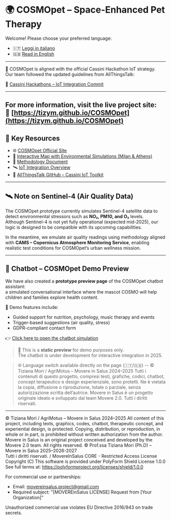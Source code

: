 # 🌍 COSMOpet – Space-Enhanced Pet Therapy

Welcome! Please choose your preferred language:

- 🇮🇹 [Leggi in italiano](./README.it.md)
- 🇬🇧 [Read in English](./README.en.md)

---
📡 COSMOpet is aligned with the official Cassini Hackathon IoT strategy.  
Our team followed the updated guidelines from AllThingsTalk:

🔗 [Cassini Hackathons – IoT Integration Commit](https://github.com/allthingstalk/cassini-hackathons/commit/2aaf37d5ca81ccc940c3f2b0dd24e8efaa7bd8c3)

---
For more information, visit the live project site:  
🔗 [https://tizym.github.io/COSMOpet](https://tizym.github.io/COSMOpet)
---

## 🔗 Key Resources

- 🌐 [COSMOpet Official Site](https://tizym.github.io/COSMOpet/)
- 🧪 [Interactive Map with Environmental Simulations (Milan & Athens)](https://tizym.github.io/COSMOpet/map.html)
- 📄 [Methodology Document](https://github.com/TizyM/COSMOpet/blob/main/methodology.md)
- 🛰️ [IoT Integration Overview](https://github.com/TizyM/COSMOpet/blob/main/iot-integration.md)
- 🔧 [AllThingsTalk GitHub – Cassini IoT Toolkit](https://github.com/allthingstalk)

---

## 🛰️ Note on Sentinel-4 (Air Quality Data)

The COSMOpet prototype currently simulates Sentinel-4 satellite data to detect environmental stressors such as **NO₂, PM10, and O₃** levels.  
Although Sentinel-4 is not yet fully operational (expected mid-2025), our logic is designed to be compatible with its upcoming capabilities.

In the meantime, we emulate air quality readings using methodology aligned with **CAMS – Copernicus Atmosphere Monitoring Service**, enabling realistic test conditions for COSMOpet’s urban wellness mission.

---


## 💬 Chatbot – COSMOpet Demo Preview

We have also created a **prototype preview page** of the COSMOpet chatbot assistant:  
a simulated conversational interface where the mascot COSMO will help children and families explore health content.

🎯 Demo features include:
- Guided support for nutrition, psychology, music therapy and events
- Trigger-based suggestions (air quality, stress)
- GDPR-compliant contact form

👉 [Click here to open the chatbot simulation](https://tizym.github.io/COSMOpet/chatbot-cosmopet.html)

> 🧪 This is a **static preview** for demo purposes only.  
> The chatbot is under development for interactive integration in 2025.

> 🌐 Language switch available directly on the page (🇮🇹/🇬🇧)
--
> © Tiziana Mori / AgriMotus – Movere in Salus 2024–2025
Tutti i contenuti di questo progetto, compresi testi, grafiche, codici, chatbot, concept terapeutico e design esperienziale, sono protetti. Ne è vietata la copia, diffusione o riproduzione, totale o parziale, senza autorizzazione scritta dell’autrice.
Movere in Salus è un progetto originale ideato e sviluppato dal team Movere 2.0.
Tutti i diritti riservati.
---
© Tiziana Mori / AgriMotus – Movere in Salus 2024–2025
All content of this project, including texts, graphics, codes, chatbot, therapeutic concept, and experiential design, is protected. Copying, distribution, or reproduction, in whole or in part, is prohibited without written authorization from the author.
Movere in Salus is an original project conceived and developed by the Movere 2.0 team.
All rights reserved. © Prof.ssa Tiziana Mori (Ph.D) – Movere in Salus 2025–2026-2027  
Tutti i diritti riservati. 
/ MovereInSalus CORE - Restricted Access License  
Copyright (C) 
This software is provided under PolyForm Shield License 1.0.0  
See full terms at: https://polyformproject.org/licenses/shield/1.0.0  

For commercial use or partnerships:  
- Email: movereinsalus.project@gmail.com 
- Required subject: "[MOVEREinSalus LICENSE] Request from [Your Organization]"  

Unauthorized commercial use violates EU Directive 2016/943 on trade secrets.


